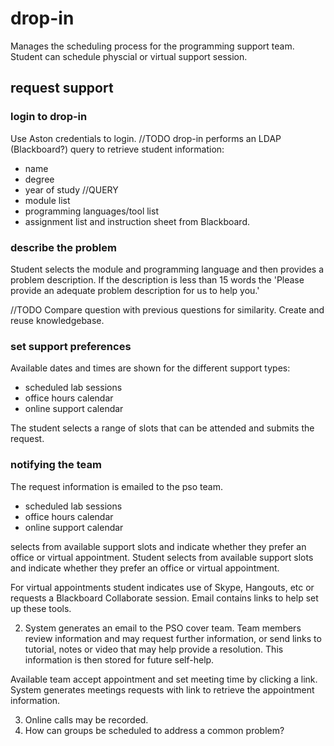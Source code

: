 # drop-in
Manages the scheduling process for the programming support team. Student can schedule physcial or virtual support session.

## request support

### login to drop-in
Use Aston credentials to login. 
//TODO 
drop-in performs an LDAP (Blackboard?) query to retrieve student information:
- name
- degree
- year of study
//QUERY 
- module list 
- programming languages/tool list
- assignment list and instruction sheet from Blackboard.

### describe the problem
Student selects the module and programming language and then provides a problem description. If the description is less than 15 words the 'Please provide an adequate problem description for us to help you.'

//TODO 
Compare question with previous questions for similarity. Create and reuse knowledgebase.

### set support preferences
Available dates and times are shown for the different support types:
- scheduled lab sessions
- office hours calendar
- online support calendar

The student selects a range of slots that can be attended and submits the request.

### notifying the team
The request information is emailed to the pso team. 


- scheduled lab sessions
- office hours calendar
- online support calendar

selects from available support slots and indicate whether they prefer an office or virtual appointment. 
Student selects from available support slots and indicate whether they prefer an office or virtual appointment. 

For virtual appointments student indicates use of Skype, Hangouts, etc or requests a Blackboard Collaborate session. Email contains links to help set up these tools.

2. System generates an email to the PSO cover team. Team members review information and may request further information, or send links to tutorial, notes or video that may help provide a resolution. This information is then stored for future self-help.

Available team accept appointment and set meeting time by clicking a link. System generates meetings requests with link to retrieve the appointment information.

3. Online calls may be recorded.
4. How can groups be scheduled to address a common problem?
